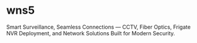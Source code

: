 # wns5
Smart Surveillance, Seamless Connections — CCTV, Fiber Optics, Frigate NVR Deployment, and Network Solutions Built for Modern Security.
